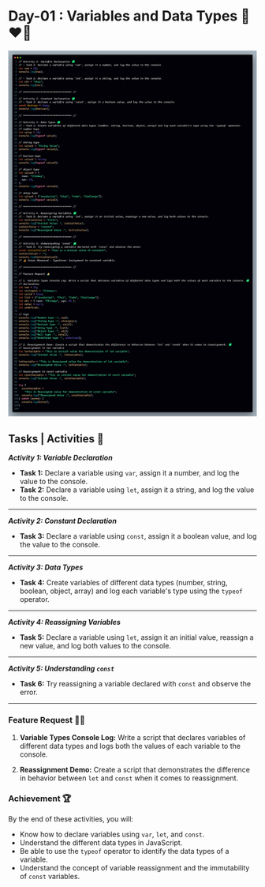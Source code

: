 # Day-01 : Variables and Data Types 🍵❤️‍🔥

![Day-01 Code Snap](Day-01.png)

## Tasks | Activities 🌟

_**Activity 1: Variable Declaration**_

- **Task 1:** Declare a variable using `var`, assign it a number, and log the value to the console.
- **Task 2:** Declare a variable using `let`, assign it a string, and log the value to the console.

<hr/>

_**Activity 2: Constant Declaration**_

- **Task 3:** Declare a variable using `const`, assign it a boolean value, and log the value to the console.

<hr/>

_**Activity 3: Data Types**_

- **Task 4:** Create variables of different data types (number, string, boolean, object, array) and log each variable's type using the `typeof` operator.

<hr/>

_**Activity 4: Reassigning Variables**_

- **Task 5:** Declare a variable using `let`, assign it an initial value, reassign a new value, and log both values to the console.

<hr/>

_**Activity 5: Understanding `const`**_

- **Task 6:** Try reassigning a variable declared with `const` and observe the error.

<hr/>

### Feature Request 🙇‍♂️

1. **Variable Types Console Log:** Write a script that declares variables of different data types and logs both the values of each variable to the console.

2. **Reassignment Demo:** Create a script that demonstrates the difference in behavior between `let` and `const` when it comes to reassignment.

### Achievement 🏆

By the end of these activities, you will:

- Know how to declare variables using `var`, `let`, and `const`.
- Understand the different data types in JavaScript.
- Be able to use the `typeof` operator to identify the data types of a variable.
- Understand the concept of variable reassignment and the immutability of `const` variables.
